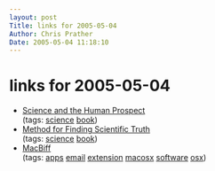```yaml
---
layout: post
Title: links for 2005-05-04  
Author: Chris Prather
Date: 2005-05-04 11:18:10
---
```


# links for 2005-05-04
<ul class="delicious">
	<li>
		<div class="delicious-link"><a href="http://www.hcc.hawaii.edu/~pine/book1-2.html">Science and the Human Prospect</a></div>
		<div class="delicious-tags">(tags: <a href="http://del.icio.us/perigrin/science">science</a> <a href="http://del.icio.us/perigrin/book">book</a>)</div>
	</li>
	<li>
		<div class="delicious-link"><a href="http://www.astronomynotes.com/scimethd/s2.htm">Method for Finding Scientific Truth</a></div>
		<div class="delicious-tags">(tags: <a href="http://del.icio.us/perigrin/science">science</a> <a href="http://del.icio.us/perigrin/book">book</a>)</div>
	</li>
	<li>
		<div class="delicious-link"><a href="http://www.forkit.org/macbiff/">MacBiff</a></div>
		<div class="delicious-tags">(tags: <a href="http://del.icio.us/perigrin/apps">apps</a> <a href="http://del.icio.us/perigrin/email">email</a> <a href="http://del.icio.us/perigrin/extension">extension</a> <a href="http://del.icio.us/perigrin/macosx">macosx</a> <a href="http://del.icio.us/perigrin/software">software</a> <a href="http://del.icio.us/perigrin/osx">osx</a>)</div>
	</li>
</ul>

